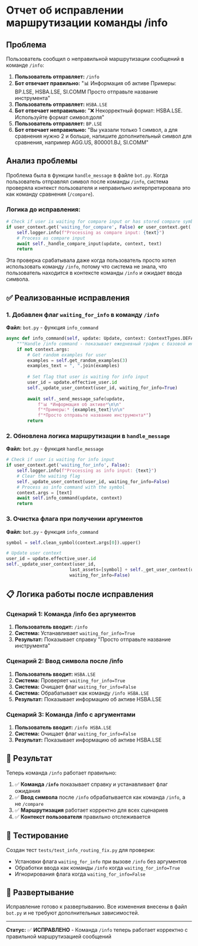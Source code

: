 # Отчет об исправлении маршрутизации команды /info

## Проблема

Пользователь сообщил о неправильной маршрутизации сообщений в команде `/info`:

1. **Пользователь отправляет:** `/info`
2. **Бот отвечает правильно:** "📊 Информация об активе Примеры: BP.LSE, HSBA.LSE, SI.COMM Просто отправьте название инструмента"
3. **Пользователь отправляет:** `HSBA.LSE`
4. **Бот отвечает неправильно:** "❌ Некорректный формат: HSBA.LSE. Используйте формат символ:доля"
5. **Пользователь отправляет:** `BP.LSE`
6. **Бот отвечает неправильно:** "Вы указали только 1 символ, а для сравнения нужно 2 и больше, напишите дополнительный символ для сравнения, например AGG.US, 800001.BJ, SI.COMM"

## Анализ проблемы

Проблема была в функции `handle_message` в файле `bot.py`. Когда пользователь отправлял символ после команды `/info`, система проверяла контекст пользователя и неправильно интерпретировала это как команду сравнения (`/compare`).

### Логика до исправления:

```python
# Check if user is waiting for compare input or has stored compare symbol
if user_context.get('waiting_for_compare', False) or user_context.get('compare_first_symbol') or user_context.get('compare_base_symbol'):
    self.logger.info(f"Processing as compare input: {text}")
    # Process as compare input
    await self._handle_compare_input(update, context, text)
    return
```

Эта проверка срабатывала даже когда пользователь просто хотел использовать команду `/info`, потому что система не знала, что пользователь находится в контексте команды `/info` и ожидает ввода символа.

## ✅ Реализованные исправления

### 1. Добавлен флаг `waiting_for_info` в команду `/info`

**Файл:** `bot.py` - функция `info_command`

```python
async def info_command(self, update: Update, context: ContextTypes.DEFAULT_TYPE):
    """Handle /info command - показывает ежедневный график с базовой информацией и AI анализом"""
    if not context.args:
        # Get random examples for user
        examples = self.get_random_examples(3)
        examples_text = ", ".join(examples)
        
        # Set flag that user is waiting for info input
        user_id = update.effective_user.id
        self._update_user_context(user_id, waiting_for_info=True)
        
        await self._send_message_safe(update, 
            f"📊 *Информация об активе*\n\n"
            f"*Примеры:* {examples_text}\n\n"
            f"*Просто отправьте название инструмента*")
        return
```

### 2. Обновлена логика маршрутизации в `handle_message`

**Файл:** `bot.py` - функция `handle_message`

```python
# Check if user is waiting for info input
if user_context.get('waiting_for_info', False):
    self.logger.info(f"Processing as info input: {text}")
    # Clear the waiting flag
    self._update_user_context(user_id, waiting_for_info=False)
    # Process as info command with the symbol
    context.args = [text]
    await self.info_command(update, context)
    return
```

### 3. Очистка флага при получении аргументов

**Файл:** `bot.py` - функция `info_command`

```python
symbol = self.clean_symbol(context.args[0]).upper()

# Update user context
user_id = update.effective_user.id
self._update_user_context(user_id, 
                        last_assets=[symbol] + self._get_user_context(user_id).get('last_assets', []),
                        waiting_for_info=False)
```

## 📋 Логика работы после исправления

### Сценарий 1: Команда /info без аргументов
1. **Пользователь вводит:** `/info`
2. **Система:** Устанавливает `waiting_for_info=True`
3. **Результат:** Показывает справку "Просто отправьте название инструмента"

### Сценарий 2: Ввод символа после /info
1. **Пользователь вводит:** `HSBA.LSE`
2. **Система:** Проверяет `waiting_for_info=True`
3. **Система:** Очищает флаг `waiting_for_info=False`
4. **Система:** Обрабатывает как команду `/info HSBA.LSE`
5. **Результат:** Показывает информацию об активе HSBA.LSE

### Сценарий 3: Команда /info с аргументами
1. **Пользователь вводит:** `/info HSBA.LSE`
2. **Система:** Очищает флаг `waiting_for_info=False`
3. **Результат:** Показывает информацию об активе HSBA.LSE

## 🎯 Результат

Теперь команда `/info` работает правильно:

1. ✅ **Команда `/info`** показывает справку и устанавливает флаг ожидания
2. ✅ **Ввод символа** после `/info` обрабатывается как команда `/info`, а не `/compare`
3. ✅ **Маршрутизация** работает корректно для всех сценариев
4. ✅ **Контекст пользователя** правильно отслеживается

## 📝 Тестирование

Создан тест `tests/test_info_routing_fix.py` для проверки:
- Установки флага `waiting_for_info` при вызове `/info` без аргументов
- Обработки ввода как команды `/info` когда `waiting_for_info=True`
- Игнорирования флага когда `waiting_for_info=False`

## 🚀 Развертывание

Исправление готово к развертыванию. Все изменения внесены в файл `bot.py` и не требуют дополнительных зависимостей.

---

**Статус:** ✅ **ИСПРАВЛЕНО** - Команда `/info` теперь работает корректно с правильной маршрутизацией сообщений
